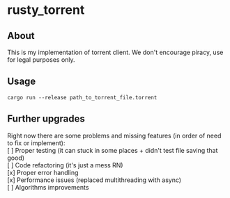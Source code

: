 # rusty_torrent

## About

This is my implementation of torrent client. We don't encourage piracy, use for legal purposes only.

## Usage

`cargo run --release path_to_torrent_file.torrent`

## Further upgrades

Right now there are some problems and missing features (in order of need to fix or implement): <br/>
[ ] Proper testing (it can stuck in some places + didn't test file saving that good) <br/>
[ ] Code refactoring (it's just a mess RN) <br/>
[x] Proper error handling <br/>
[x] Performance issues (replaced multithreading with async) <br/>
[ ] Algorithms improvements <br/>

